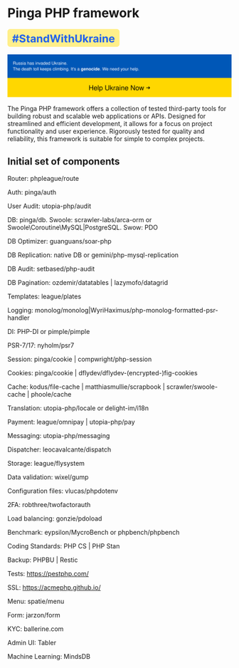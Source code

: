 # Pinga PHP framework

[![StandWithUkraine](https://raw.githubusercontent.com/vshymanskyy/StandWithUkraine/main/badges/StandWithUkraine.svg)](https://github.com/vshymanskyy/StandWithUkraine/blob/main/docs/README.md)

[![SWUbanner](https://raw.githubusercontent.com/vshymanskyy/StandWithUkraine/main/banner2-direct.svg)](https://github.com/vshymanskyy/StandWithUkraine/blob/main/docs/README.md)

The Pinga PHP framework offers a collection of tested third-party tools for building robust and scalable web applications or APIs. Designed for streamlined and efficient development, it allows for a focus on project functionality and user experience. Rigorously tested for quality and reliability, this framework is suitable for simple to complex projects.

## Initial set of components

Router: phpleague/route

Auth: pinga/auth

User Audit: utopia-php/audit

DB: pinga/db. Swoole: scrawler-labs/arca-orm or Swoole\Coroutine\MySQL|PostgreSQL. Swow: PDO

DB Optimizer: guanguans/soar-php

DB Replication: native DB or gemini/php-mysql-replication

DB Audit: setbased/php-audit

DB Pagination: ozdemir/datatables | lazymofo/datagrid

Templates: league/plates

Logging: monolog/monolog|WyriHaximus/php-monolog-formatted-psr-handler

DI: PHP-DI or pimple/pimple

PSR-7/17: nyholm/psr7

Session: pinga/cookie | compwright/php-session

Cookies: pinga/cookie | dflydev/dflydev-(encrypted-)fig-cookies

Cache: kodus/file-cache | matthiasmullie/scrapbook | scrawler/swoole-cache | phoole/cache

Translation: utopia-php/locale or delight-im/i18n

Payment: league/omnipay | utopia-php/pay

Messaging: utopia-php/messaging

Dispatcher: leocavalcante/dispatch

Storage: league/flysystem

Data validation: wixel/gump

Configuration files: vlucas/phpdotenv

2FA: robthree/twofactorauth

Load balancing: gonzie/pdoload

Benchmark: eypsilon/MycroBench or phpbench/phpbench

Coding Standards: PHP CS | PHP Stan

Backup: PHPBU | Restic

Tests: https://pestphp.com/

SSL: https://acmephp.github.io/

Menu: spatie/menu

Form: jarzon/form

KYC: ballerine.com

Admin UI: Tabler

Machine Learning: MindsDB
